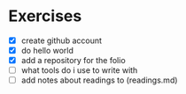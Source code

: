 # Exercises
- [x] create github account
- [x] do hello world
- [x] add a repository for the folio
- [ ] what tools do i use to write with
- [ ] add notes about readings to (readings.md)
